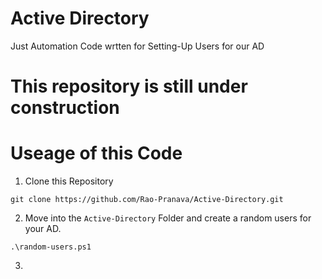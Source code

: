 # Active Directory
 Just Automation Code wrtten for Setting-Up Users for our AD

# This repository is still under construction

# Useage of this Code
1. Clone this Repository
```
git clone https://github.com/Rao-Pranava/Active-Directory.git
```
2. Move into the ```Active-Directory``` Folder and create a random users for your AD.
```
.\random-users.ps1
```
3. 